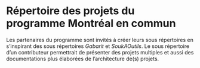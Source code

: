 # Répertoire des projets du programme Montréal en commun
Les partenaires du programme sont invités à créer leurs sous répertoires en s’inspirant des sous répertoires *Gabarit* et *SoukAOutils*. Le sous répertoire d’un contributeur permettrait de présenter des projets multiples et aussi des documentations plus élaborées de l’architecture de(s) projets.
